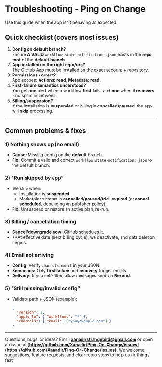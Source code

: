 # Troubleshooting - Ping on Change

Use this guide when the app isn’t behaving as expected.

## Quick checklist (covers most issues)
1. **Config on default branch?**  
   Ensure **A VALID** `workflow-state-notifications.json` exists in the **repo root** of the **default branch**.
2. **App installed on the right repo/org?**  
   The GitHub App must be installed on the exact account + repository.
3. **Permissions correct?**  
   App scopes: **Actions: read**, **Metadata: read**.
4. **First-failure semantics understood?**  
   You get **one** alert when a workflow **first** fails, and **one** when it **recovers** - no spam in between.
5. **Billing/suspension?**  
   If the installation is **suspended** or billing is **cancelled/paused**, the app will **skip** processing.

---

## Common problems & fixes

### 1) Nothing shows up (no email)
- **Cause:** Missing config on the **default** branch.  
- **Fix:** Commit a valid and correct `workflow-state-notifications.json` to the default branch.

### 2) “Run skipped by app”
- We skip when:
  - Installation is **suspended**.
  - Marketplace status is **cancelled/paused/trial-expired** (or **cancel scheduled**, depending on publisher policy).  
- **Fix:** Unsuspend or restore an active plan; re-run.

### 3) Billing / cancellation timing
- **Cancel/downgrade now:** GitHub schedules it.  
- **At effective date (next billing cycle), we deactivate, and data deletion begins.

### 4) Email not arriving
- **Config:** Verify `channels.email` in your JSON.  
- **Semantics:** Only **first failure** and **recovery** trigger emails.  
- **Delivery:** If you self-filter, allow messages sent via **Resend**.

### 5) “Still missing/invalid config”
- Validate path + JSON (example):
  ```json
  {
    "version": 1,
    "apply_to": { "workflows": "*" },
    "channels": { "email": ["you@example.com"] }    
  }

---

Questions, bugs, or ideas? Email **[xanadirstrangebird@gmail.com](mailto:xanadirstrangebird@gmail.com)** or open an issue at **[https://github.com/Xanadir/Ping-On-Change/issues](https://github.com/Xanadir/Ping-On-Change/issues)**. We welcome suggestions, feature requests, and clear repro steps to help us fix things fast.
